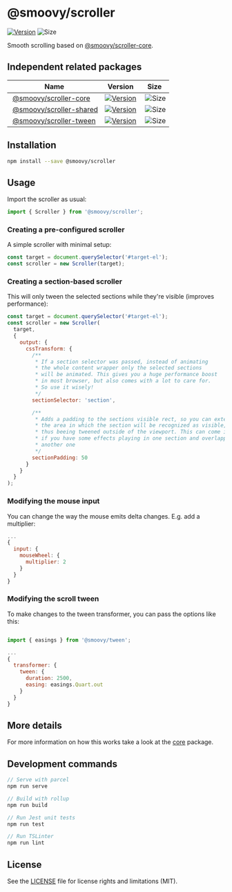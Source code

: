 # @smoovy/scroller
[![Version](https://flat.badgen.net/npm/v/@smoovy/scroller)](https://www.npmjs.com/package/@smoovy/scroller) ![Size](https://flat.badgen.net/bundlephobia/minzip/@smoovy/scroller)

Smooth scrolling based on [@smoovy/scroller-core](../scroller-core).

## Independent related packages
| Name| Version | Size |
| --- | --- | --- |
| [@smoovy/scroller-core](./packages/scroller-core) | [![Version](https://flat.badgen.net/npm/v/@smoovy/scroller-core)](https://www.npmjs.com/package/@smoovy/scroller-core) | ![Size](https://flat.badgen.net/bundlephobia/minzip/@smoovy/scroller-core) |
| [@smoovy/scroller-shared](./packages/scroller-shared) | [![Version](https://flat.badgen.net/npm/v/@smoovy/scroller-shared)](https://www.npmjs.com/package/@smoovy/scroller-shared) | ![Size](https://flat.badgen.net/bundlephobia/minzip/@smoovy/scroller-shared) |
| [@smoovy/scroller-tween](./packages/scroller-tween) | [![Version](https://flat.badgen.net/npm/v/@smoovy/scroller-tween)](https://www.npmjs.com/package/@smoovy/scroller-tween) | ![Size](https://flat.badgen.net/bundlephobia/minzip/@smoovy/scroller-tween) |

## Installation
```sh
npm install --save @smoovy/scroller
```

## Usage
Import the scroller as usual:
```js
import { Scroller } from '@smoovy/scroller';
```

### Creating a pre-configured scroller
A simple scroller with minimal setup:

```js
const target = document.querySelector('#target-el');
const scroller = new Scroller(target);
```

### Creating a section-based scroller
This will only tween the selected sections while they're visible (improves performance):

```js
const target = document.querySelector('#target-el');
const scroller = new Scroller(
  target,
  {
    output: {
      cssTransform: {
        /**
         * If a section selector was passed, instead of animating
         * the whole content wrapper only the selected sections
         * will be animated. This gives you a huge performance boost
         * in most browser, but also comes with a lot to care for.
         * So use it wisely!
         */
        sectionSelector: 'section',

        /**
         * Adds a padding to the sections visible rect, so you can extend
         * the area in which the section will be recognized as visible,
         * thus beeing tweened outside of the viewport. This can come in handy,
         * if you have some effects playing in one section and overlapping into
         * another one
         */
        sectionPadding: 50
      }
    }
  }
);
```

### Modifying the mouse input
You can change the way the mouse emits delta changes. E.g. add a multiplier:
```js
...
{
  input: {
    mouseWheel: {
      multiplier: 2
    }
  }
}
```

### Modifying the scroll tween
To make changes to the tween transformer, you can pass the options like this:
```js

import { easings } from '@smoovy/tween';

...
{
  transformer: {
    tween: {
      duration: 2500,
      easing: easings.Quart.out
    }
  }
}
```

## More details
For more information on how this works take a look at the [core](../scroller-core) package.

## Development commands
```js
// Serve with parcel
npm run serve

// Build with rollup
npm run build

// Run Jest unit tests
npm run test

// Run TSLinter
npm run lint
```

## License
See the [LICENSE](../../LICENSE) file for license rights and limitations (MIT).